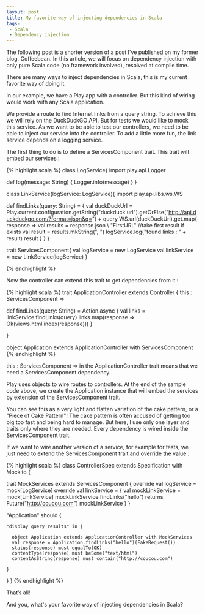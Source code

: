```yaml
---
layout: post
title: My favorite way of injecting dependencies in Scala
tags:
 - Scala
 - Dependency injection
---
```


The following post is a shorter version of a post I've published on my former blog, Coffeebean.
In this article, we will focus on dependency injection with only pure Scala code (no framework involved), resolved at compile time.

There are many ways to inject dependencies in Scala, this is my current favorite way of doing it.

In our example, we have a Play app with a controller. But this kind of wiring would work with any Scala application.

We provide a route to find Internet links from a query string. To achieve this we will rely on the DuckDuckGO API. But for tests we would like to mock this service. As we want to be able to test our controllers, we need to be able to inject our service into the controller. To add a little more fun, the link service depends on a logging service.

The first thing to do is to define a ServicesComponent trait. This trait will embed our services :

{% highlight scala %}
class LogService{
  import play.api.Logger

  def log(message: String) {
    Logger.info(message)
  }
}

class LinkService(logService: LogService){
  import play.api.libs.ws.WS

  def findLinks(query: String) = {
    val duckDuckUrl = Play.current.configuration.getString("duckduck.url").getOrElse("http://api.duckduckgo.com/?format=json&q=") + query
    WS.url(duckDuckUrl).get.map{ response =>
      val results = response.json \\ "FirstURL"
      //take first result if exists
      val result = results.mkString(", ")
      logService.log("found links : " + result)
      result
    }
  }
}

trait ServicesComponent{
  val logService = new LogService
  val linkService = new LinkService(logService)
}

{% endhighlight %}


Now the controller can extend this trait to get dependencies from it :

{% highlight scala %}
trait ApplicationController extends Controller {
  this : ServicesComponent =>

  def findLinks(query: String) = Action.async {
    val links = linkService.findLinks(query)
    links.map(response => Ok(views.html.index(response)))
  }

}

object Application extends ApplicationController with ServicesComponent
{% endhighlight %}

this : ServicesComponent => in the ApplicationController trait means that we need a ServicesComponent dependency. 

Play uses objects to wire routes to controllers. At the end of the sample code above, we create the Application instance that will embed the services by extension of the ServicesComponent trait.

You can see this as a very light and flatten variation of the cake pattern, or a "Piece of Cake Pattern"!
The cake pattern is often accused of getting too big too fast and being hard to manage.
But here, I use only one layer and traits only where they are needed. Every dependency is wired inside the ServicesComponent trait.

If we want to wire another version of a service, for example for tests, we just need to extend the ServicesComponent trait and override the value :

{% highlight scala %}
class ControllerSpec extends Specification with Mockito {

  trait MockServices extends ServicesComponent {
    override val logService = mock[LogService]
    override val linkService = {
      val mockLinkService = mock[LinkService]
      mockLinkService.findLinks("hello") returns Future("http://coucou.com")
      mockLinkService
    }
  }

  "Application" should {

    "display query results" in {

      object Application extends ApplicationController with MockServices
      val response = Application.findLinks("hello")(FakeRequest())
      status(response) must equalTo(OK)
      contentType(response) must beSome("text/html")
      contentAsString(response) must contain("http://coucou.com")

    }
  }
}
{% endhighlight %}

That’s all!

And you, what's your favorite way of injecting dependencies in Scala?
